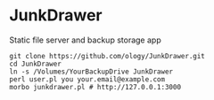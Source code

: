 # JunkDrawer

Static file server and backup storage app

```
git clone https://github.com/ology/JunkDrawer.git
cd JunkDrawer
ln -s /Volumes/YourBackupDrive JunkDrawer
perl user.pl you your.email@example.com
morbo junkdrawer.pl # http://127.0.0.1:3000
```
